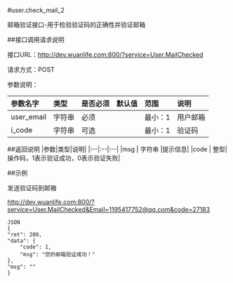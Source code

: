 #user.check_mail_2

邮箱验证接口-用于检验验证码的正确性并验证邮箱

##接口调用请求说明

接口URL：http://dev.wuanlife.com:800/?service=User.MailChecked

请求方式：POST

参数说明：

|参数名字  |  类型  |是否必须|    默认值    |范围  |      说明|
|:--|:--|:--|:--|:--|:--|
|user_email    |   字符串| 必须     |        |   最小：1 |   用户邮箱|
|i_code      |  字符串 |可选    ||            最小：1 |  验证码|


##返回说明
|参数|类型|说明|
|:--|:--|:--|
|msg       |      字符串 |提示信息|
|code       |     整型|   操作码，1表示验证成功，0表示验证失败|

##示例

发送验证码到邮箱

http://dev.wuanlife.com:800/?service=User.MailChecked&Email=1195417752@qq.com&code=27183
    
	JSON
    {
    "ret": 200,
    "data": {
        "code": 1,
        "msg": "您的邮箱验证成功！"
    },
    "msg": ""
    }
